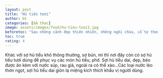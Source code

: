 ```yaml
---
layout: post
title: "Hủ tiếu tươi"
author: bt
categories: [ẩm thực]
image: assets/images/food/hu-tieu-tuoi1.jpg
beforetoc: "Sau những cảnh đẹp thiên nhiên, những ngôi chùa, cổ tự theo nhiều nét phong cách đặc trưng thì bạn không thể bỏ qua những món ăn ngon mang đậm bản sắc của người dân địa phương, ngoài các món hải sản tươi ngon thì vẫn còn những món ăn đặc biệt khác để bạn nhớ mãi hương vị khi đến Vinh Châu"
toc: true
rating: 4
---
```


Khác với sợ hủ tiếu khô thông thường, sợ bún, mì thì nơi đây còn có sợ hủ tiếu tươi dùng để phục vụ các món hủ tiếu, phở. Sợi hủ tiếu dai, dẹp, béo được ăn kèm với nước súp, rau giá, ngoài ra có thể xào...Các loại nước lèo thơn ngọt, sợi hủ tiếu dai giòn lạ miệng kích thích khẩu vị người dùng.
